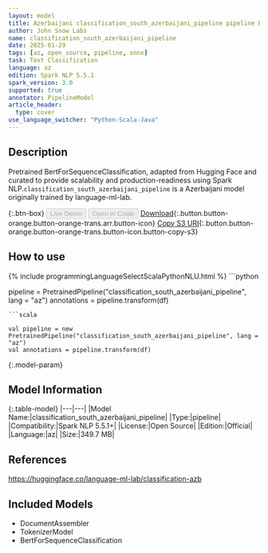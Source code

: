 ```yaml
---
layout: model
title: Azerbaijani classification_south_azerbaijani_pipeline pipeline BertForSequenceClassification from language-ml-lab
author: John Snow Labs
name: classification_south_azerbaijani_pipeline
date: 2025-01-29
tags: [az, open_source, pipeline, onnx]
task: Text Classification
language: az
edition: Spark NLP 5.5.1
spark_version: 3.0
supported: true
annotator: PipelineModel
article_header:
  type: cover
use_language_switcher: "Python-Scala-Java"
---
```


## Description

Pretrained BertForSequenceClassification, adapted from Hugging Face and curated to provide scalability and production-readiness using Spark NLP.`classification_south_azerbaijani_pipeline` is a Azerbaijani model originally trained by language-ml-lab.

{:.btn-box}
<button class="button button-orange" disabled>Live Demo</button>
<button class="button button-orange" disabled>Open in Colab</button>
[Download](https://s3.amazonaws.com/auxdata.johnsnowlabs.com/public/models/classification_south_azerbaijani_pipeline_az_5.5.1_3.0_1738145840413.zip){:.button.button-orange.button-orange-trans.arr.button-icon}
[Copy S3 URI](s3://auxdata.johnsnowlabs.com/public/models/classification_south_azerbaijani_pipeline_az_5.5.1_3.0_1738145840413.zip){:.button.button-orange.button-orange-trans.button-icon.button-copy-s3}

## How to use



<div class="tabs-box" markdown="1">
{% include programmingLanguageSelectScalaPythonNLU.html %}
```python

pipeline = PretrainedPipeline("classification_south_azerbaijani_pipeline", lang = "az")
annotations =  pipeline.transform(df)   

```
```scala

val pipeline = new PretrainedPipeline("classification_south_azerbaijani_pipeline", lang = "az")
val annotations = pipeline.transform(df)

```
</div>

{:.model-param}
## Model Information

{:.table-model}
|---|---|
|Model Name:|classification_south_azerbaijani_pipeline|
|Type:|pipeline|
|Compatibility:|Spark NLP 5.5.1+|
|License:|Open Source|
|Edition:|Official|
|Language:|az|
|Size:|349.7 MB|

## References

https://huggingface.co/language-ml-lab/classification-azb

## Included Models

- DocumentAssembler
- TokenizerModel
- BertForSequenceClassification